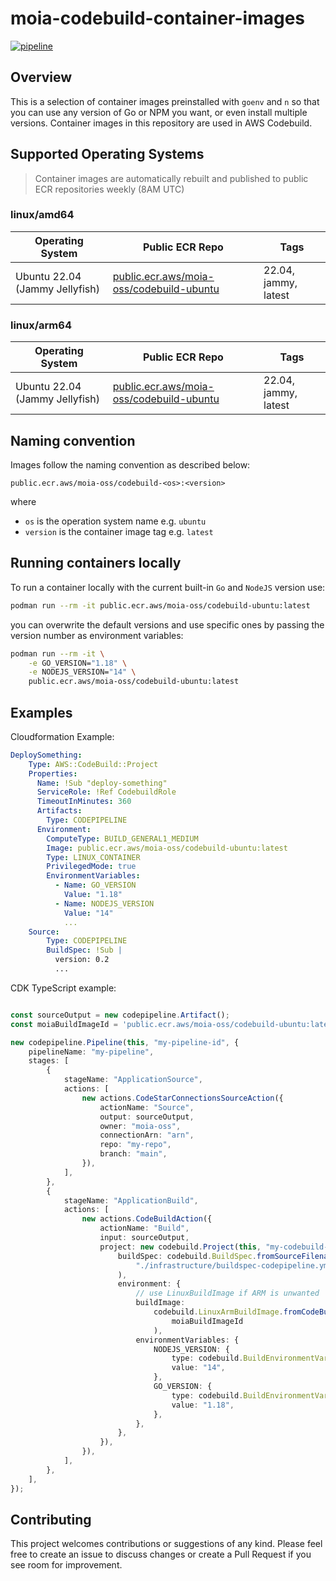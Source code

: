 # moia-codebuild-container-images

[![pipeline](https://github.com/moia-oss/moia-codebuild-container-images/actions/workflows/pipeline.yml/badge.svg)](https://github.com/moia-oss/moia-codebuild-container-images/actions/workflows/pipeline.yml)

## Overview

This is a selection of container images preinstalled with `goenv` and `n` so that you can use any version of Go or NPM you want, or even install multiple versions. Container images in this repository are used in AWS Codebuild.

## Supported Operating Systems

> Container images are automatically rebuilt and published to public ECR repositories weekly (8AM UTC)


### linux/amd64

| Operating System             | Public ECR Repo                                                                                 | Tags             |
| ---------------------------- | ----------------------------------------------------------------------------------------------- | --------------------------- |
| Ubuntu 22.04 (Jammy Jellyfish)   | [public.ecr.aws/moia-oss/codebuild-ubuntu](https://gallery.ecr.aws/moia-oss/codebuild-ubuntu)           | 22.04, jammy, latest        |

### linux/arm64

| Operating System             | Public ECR Repo                                                                                 | Tags             |
| ---------------------------- | ----------------------------------------------------------------------------------------------- | --------------------------- |
| Ubuntu 22.04 (Jammy Jellyfish)   | [public.ecr.aws/moia-oss/codebuild-ubuntu](https://gallery.ecr.aws/moia-oss/codebuild-ubuntu)           | 22.04, jammy, latest        |

## Naming convention

Images follow the naming convention as described below:

`public.ecr.aws/moia-oss/codebuild-<os>:<version>`

where 
* `os` is the operation system name e.g. `ubuntu`
* `version` is the container image tag e.g. `latest`

## Running containers locally

To run a container locally with the current built-in `Go` and `NodeJS` version use:

```bash
podman run --rm -it public.ecr.aws/moia-oss/codebuild-ubuntu:latest
```

you can overwrite the default versions and use specific ones by passing the version number as environment variables:

```bash
podman run --rm -it \
    -e GO_VERSION="1.18" \
    -e NODEJS_VERSION="14" \
    public.ecr.aws/moia-oss/codebuild-ubuntu:latest
```

## Examples

Cloudformation Example:

```yaml
DeploySomething:
    Type: AWS::CodeBuild::Project
    Properties:
      Name: !Sub "deploy-something"
      ServiceRole: !Ref CodebuildRole
      TimeoutInMinutes: 360
      Artifacts:
        Type: CODEPIPELINE
      Environment:
        ComputeType: BUILD_GENERAL1_MEDIUM
        Image: public.ecr.aws/moia-oss/codebuild-ubuntu:latest
        Type: LINUX_CONTAINER
        PrivilegedMode: true
        EnvironmentVariables:
          - Name: GO_VERSION
            Value: "1.18"
          - Name: NODEJS_VERSION
            Value: "14"
            ...
    Source:
        Type: CODEPIPELINE
        BuildSpec: !Sub |
          version: 0.2
          ... 
```

CDK TypeScript example:

```typescript

const sourceOutput = new codepipeline.Artifact();
const moiaBuildImageId = 'public.ecr.aws/moia-oss/codebuild-ubuntu:latest';

new codepipeline.Pipeline(this, "my-pipeline-id", {
    pipelineName: "my-pipeline",
    stages: [
        {
            stageName: "ApplicationSource",
            actions: [
                new actions.CodeStarConnectionsSourceAction({
                    actionName: "Source",
                    output: sourceOutput,
                    owner: "moia-oss",
                    connectionArn: "arn",
                    repo: "my-repo",
                    branch: "main",
                }),
            ],
        },
        {
            stageName: "ApplicationBuild",
            actions: [
                new actions.CodeBuildAction({
                    actionName: "Build",
                    input: sourceOutput,
                    project: new codebuild.Project(this, "my-codebuild-project", {
                        buildSpec: codebuild.BuildSpec.fromSourceFilename(
                            "./infrastructure/buildspec-codepipeline.yml"
                        ),
                        environment: {
                            // use LinuxBuildImage if ARM is unwanted
                            buildImage:
                                codebuild.LinuxArmBuildImage.fromCodeBuildImageId(
                                    moiaBuildImageId
                                ),
                            environmentVariables: {
                                NODEJS_VERSION: {
                                    type: codebuild.BuildEnvironmentVariableType.PLAINTEXT,
                                    value: "14",
                                },
                                GO_VERSION: {
                                    type: codebuild.BuildEnvironmentVariableType.PLAINTEXT,
                                    value: "1.18",
                                },
                            },
                        },
                    }),
                }),
            ],
        },
    ],
});
```

## Contributing

This project welcomes contributions or suggestions of any kind. Please feel free to create an issue to discuss changes or create a Pull Request if you see room for improvement.
